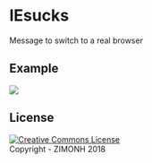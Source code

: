 # IEsucks
Message to switch to a real browser

## Example
<img src="https://raw.githubusercontent.com/zimonh/IEsucks/master/example.gif" />

## License
<a rel="license" href="http://creativecommons.org/licenses/by-nc-sa/4.0/"><img alt="Creative Commons License" style="border-width:0" src="https://i.creativecommons.org/l/by-nc-sa/4.0/88x31.png" /></a><br>
Copyright - ZIMONH 2018
